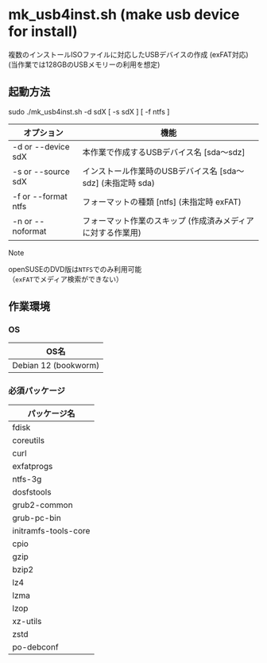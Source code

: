 # mk_usb4inst.sh (make usb device for install)

複数のインストールISOファイルに対応したUSBデバイスの作成 (exFAT対応)  
(当作業では128GBのUSBメモリーの利用を想定)

## 起動方法

sudo ./mk_usb4inst.sh -d sdX [ -s sdX ] [ -f ntfs ]  

| オプション | 機能 |
| --- | --- |
| -d or --device sdX  | 本作業で作成するUSBデバイス名 [sda～sdz] |
| -s or --source sdX  | インストール作業時のUSBデバイス名 [sda～sdz] (未指定時 sda) |
| -f or --format ntfs | フォーマットの種類 [ntfs] (未指定時 exFAT) |
| -n or --noformat    | フォーマット作業のスキップ (作成済みメディアに対する作業用) |

> [!NOTE]  
> openSUSEのDVD版は`NTFS`でのみ利用可能  
> （`exFAT`でメディア検索ができない）  

## 作業環境

### OS

| OS名 |
| --- |
| Debian 12 (bookworm) |

### 必須パッケージ

| パッケージ名 |
| --- |
| fdisk |
| coreutils |
| curl |
| exfatprogs |
| ntfs-3g |
| dosfstools |
| grub2-common |
| grub-pc-bin |
| initramfs-tools-core |
| cpio |
| gzip |
| bzip2 |
| lz4 |
| lzma |
| lzop |
| xz-utils |
| zstd |
| po-debconf |


